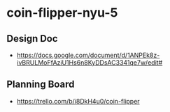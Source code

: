 # coin-flipper-nyu-5

## Design Doc
- https://docs.google.com/document/d/1ANPEk8z-ivBRULMoFfAziU1Hs6n8KyDDsAC3341qe7w/edit#

## Planning Board
- https://trello.com/b/i8DkH4u0/coin-flipper